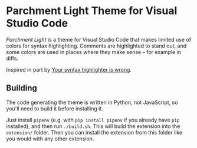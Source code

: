 # Parchment Light Theme for Visual Studio Code

*Parchment Light* is a theme for Visual Studio Code that makes limited use of colors for syntax highlighting. Comments are highlighted to stand out, and some colors are used in places where they make sense – for example in diffs.

Inspired in part by [Your syntax highlighter is wrong](https://jameshfisher.com/2014/05/11/your-syntax-highlighter-is-wrong/).

## Building

The code generating the theme is written in Python, not JavaScript, so you'll need to build it before installing it.

Just install `pipenv` (e.g. with `pip install pipenv` if you already have `pip` installed), and then run `./build.sh`. This will build the extension into the `extension/` folder. Then you can install the extension from this folder like you would with any other extension.
